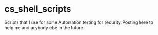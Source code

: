 # cs_shell_scripts
Scripts that I use for some Automation testing for security. Posting here to help me and anybody else in the future 
